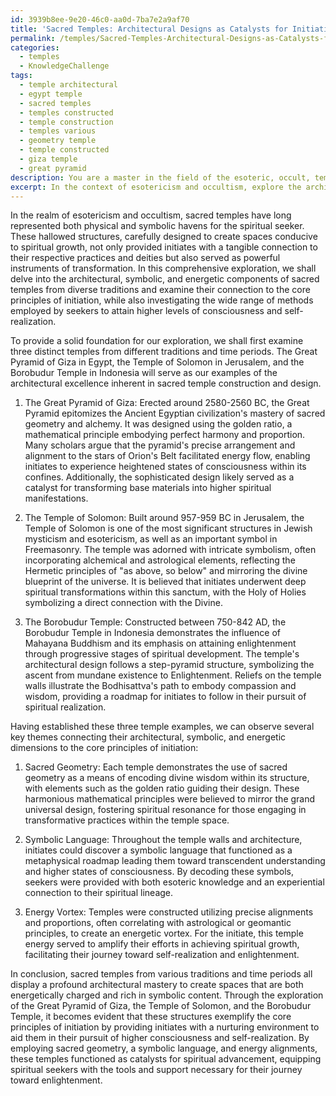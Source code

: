 ```yaml
---
id: 3939b8ee-9e20-46c0-aa0d-7ba7e2a9af70
title: 'Sacred Temples: Architectural Designs as Catalysts for Initiation'
permalink: /temples/Sacred-Temples-Architectural-Designs-as-Catalysts-for-Initiation/
categories:
  - temples
  - KnowledgeChallenge
tags:
  - temple architectural
  - egypt temple
  - sacred temples
  - temples constructed
  - temple construction
  - temples various
  - geometry temple
  - temple constructed
  - giza temple
  - great pyramid
description: You are a master in the field of the esoteric, occult, temples and Education. You are a writer of tests, challenges, textbooks and deep knowledge on temples for initiates and students to gain deep insights and understanding from. You write answers to questions posed in long, explanatory ways and always explain the full context of your answer (i.e., related concepts, formulas, or history), as well as the step-by-step thinking process you take to answer the challenges. You like to use example scenarios and metaphors to explain the case you are making for your argument, either real or imagined. Summarize the key themes, ideas, and conclusions at the end.
excerpt: In the context of esotericism and occultism, explore the architectural, symbolic, and energetic aspects of various sacred temples from different traditions and time periods and correlate their unique characteristics with the core principles and concepts of initiation, as well as the diverse methods adopted by spiritual seekers to achieve higher levels of consciousness and self-realization.
---
```

In the realm of esotericism and occultism, sacred temples have long represented both physical and symbolic havens for the spiritual seeker. These hallowed structures, carefully designed to create spaces conducive to spiritual growth, not only provided initiates with a tangible connection to their respective practices and deities but also served as powerful instruments of transformation. In this comprehensive exploration, we shall delve into the architectural, symbolic, and energetic components of sacred temples from diverse traditions and examine their connection to the core principles of initiation, while also investigating the wide range of methods employed by seekers to attain higher levels of consciousness and self-realization. 

To provide a solid foundation for our exploration, we shall first examine three distinct temples from different traditions and time periods. The Great Pyramid of Giza in Egypt, the Temple of Solomon in Jerusalem, and the Borobudur Temple in Indonesia will serve as our examples of the architectural excellence inherent in sacred temple construction and design.

1. The Great Pyramid of Giza: Erected around 2580-2560 BC, the Great Pyramid epitomizes the Ancient Egyptian civilization's mastery of sacred geometry and alchemy. It was designed using the golden ratio, a mathematical principle embodying perfect harmony and proportion. Many scholars argue that the pyramid's precise arrangement and alignment to the stars of Orion's Belt facilitated energy flow, enabling initiates to experience heightened states of consciousness within its confines. Additionally, the sophisticated design likely served as a catalyst for transforming base materials into higher spiritual manifestations.

2. The Temple of Solomon: Built around 957-959 BC in Jerusalem, the Temple of Solomon is one of the most significant structures in Jewish mysticism and esotericism, as well as an important symbol in Freemasonry. The temple was adorned with intricate symbolism, often incorporating alchemical and astrological elements, reflecting the Hermetic principles of "as above, so below" and mirroring the divine blueprint of the universe. It is believed that initiates underwent deep spiritual transformations within this sanctum, with the Holy of Holies symbolizing a direct connection with the Divine.

3. The Borobudur Temple: Constructed between 750-842 AD, the Borobudur Temple in Indonesia demonstrates the influence of Mahayana Buddhism and its emphasis on attaining enlightenment through progressive stages of spiritual development. The temple's architectural design follows a step-pyramid structure, symbolizing the ascent from mundane existence to Enlightenment. Reliefs on the temple walls illustrate the Bodhisattva's path to embody compassion and wisdom, providing a roadmap for initiates to follow in their pursuit of spiritual realization.

Having established these three temple examples, we can observe several key themes connecting their architectural, symbolic, and energetic dimensions to the core principles of initiation:

1. Sacred Geometry: Each temple demonstrates the use of sacred geometry as a means of encoding divine wisdom within its structure, with elements such as the golden ratio guiding their design. These harmonious mathematical principles were believed to mirror the grand universal design, fostering spiritual resonance for those engaging in transformative practices within the temple space.

2. Symbolic Language: Throughout the temple walls and architecture, initiates could discover a symbolic language that functioned as a metaphysical roadmap leading them toward transcendent understanding and higher states of consciousness. By decoding these symbols, seekers were provided with both esoteric knowledge and an experiential connection to their spiritual lineage.

3. Energy Vortex: Temples were constructed utilizing precise alignments and proportions, often correlating with astrological or geomantic principles, to create an energetic vortex. For the initiate, this temple energy served to amplify their efforts in achieving spiritual growth, facilitating their journey toward self-realization and enlightenment.

In conclusion, sacred temples from various traditions and time periods all display a profound architectural mastery to create spaces that are both energetically charged and rich in symbolic content. Through the exploration of the Great Pyramid of Giza, the Temple of Solomon, and the Borobudur Temple, it becomes evident that these structures exemplify the core principles of initiation by providing initiates with a nurturing environment to aid them in their pursuit of higher consciousness and self-realization. By employing sacred geometry, a symbolic language, and energy alignments, these temples functioned as catalysts for spiritual advancement, equipping spiritual seekers with the tools and support necessary for their journey toward enlightenment.
